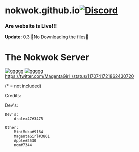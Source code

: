 # nokwok.github.io[![Discord](https://discordapp.com/api/guilds/337749515711021056/widget.png)](https://discord.gg/zfeJ8CS)
### Are website is Live!!!
**Update:** 0.3 🚫No Downloading the files🚫

# The Nokwok Server
![ggggg](https://media.discordapp.net/attachments/639541611528716318/693549741572882442/logo.png?width=1232&height=665)
![ggggg](https://pbs.twimg.com/media/ED9PY0CWkAA0X-S.jpg:large)
https://twitter.com/MagentaGirl_/status/1170741721862430720




(* = not included)


Credits:

   Dev's:
		

	Dev's:
		dralex47#3475

	Other:
		MiniMuka#9164
		MagentaGirl#3801
		Apple#2530
		nom#7344
